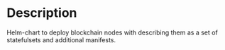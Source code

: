 # Description
Helm-chart to deploy blockchain nodes with describing them as a set of statefulsets and additional manifests.

